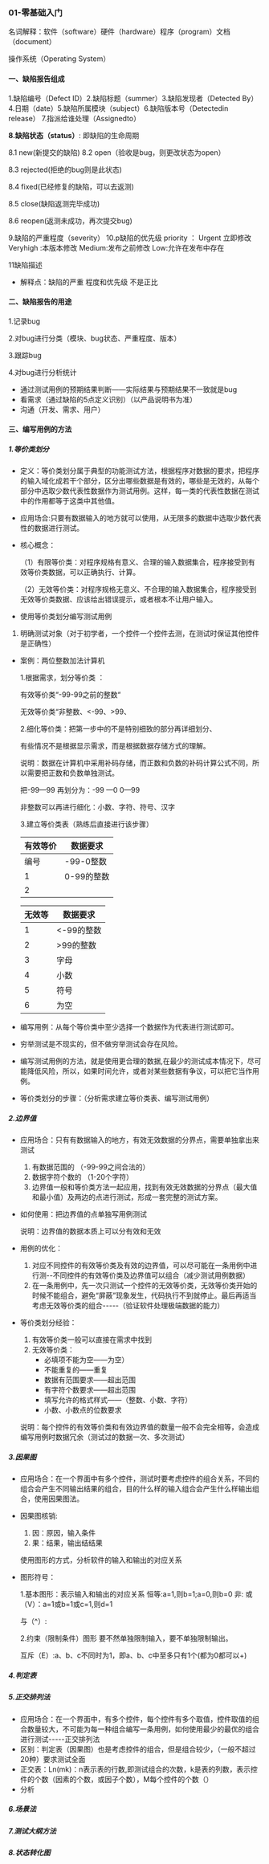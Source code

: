 ### 01-零基础入门

名词解释：软件（software）硬件（hardware）程序（program）文档（document）

操作系统（Operating System）

#### 一、缺陷报告组成

1.缺陷编号（Defect ID）2.缺陷标题（summer）3.缺陷发现者（Detected By）
4.日期（date）5.缺陷所属模块（subject）6.缺陷版本号（Detectedin release）
7.指派给谁处理（Assignedto）

**8.缺陷状态（status）**:  即缺陷的生命周期

8.1   new(新提交的缺陷)
8.2   open（验收是bug，则更改状态为open）

8.3    rejected(拒绝的bug则是此状态)

8.4   fixed(已经修复的缺陷，可以去返测)

8.5   close(缺陷返测完毕成功)

8.6   reopen(返测未成功，再次提交bug)

9.缺陷的严重程度（severity）
10.p缺陷的优先级 priority ： 
Urgent 立即修改  Veryhigh :本版本修改   Medium:发布之前修改
 Low:允许在发布中存在

11缺陷描述

- 解释点：缺陷的严重 程度和优先级  不是正比

#### 二、缺陷报告的用途

1.记录bug

2.对bug进行分类（模块、bug状态、严重程度、版本）

3.跟踪bug

4.对bug进行分析统计

- 通过测试用例的预期结果判断——实际结果与预期结果不一致就是bug
- 看需求（通过缺陷的5点定义识别）（以产品说明书为准）
- 沟通（开发、需求、用户）

#### 三、编写用例的方法

##### 1.等价类划分

- 定义：等价类划分属于典型的功能测试方法，根据程序对数据的要求，把程序的输入域化成若干个部分，区分出哪些数据是有效的，哪些是无效的，从每个部分中选取少数代表性数据作为测试用例。这样，每一类的代表性数据在测试中的作用都等于这类中其他值。

- 应用场合:只要有数据输入的地方就可以使用，从无限多的数据中选取少数代表性的数据进行测试。

- 核心概念：

  （1）有限等价类：对程序规格有意义、合理的输入数据集合，程序接受到有效等价类数据，可以正确执行、计算。

  （2）无效等价类：对程序规格无意义、不合理的输入数据集合，程序接受到无效等价类数据、应该给出错误提示，或者根本不让用户输入。

- 使用等价类划分编写测试用例
  
1. 明确测试对象（对于初学者，一个控件一个控件去测，在测试时保证其他控件是正确性）

- 案例：两位整数加法计算机

  1.根据需求，划分等价类 ：

    有效等价类“-99-99之前的整数“ 

    无效等价类“非整数、<-99、>99、

  2.细化等价类：把第一步中的不是特别细致的部分再详细划分、

  有些情况不是根据显示需求，而是根据数据存储方式的理解。

  说明：数据在计算机中采用补码存储，而正数和负数的补码计算公式不同，所以需要把正数和负数单独测试。

  把-99—99 再划分为：-99 —0   0—99

  非整数可以再进行细化：小数、字符、符号、汉字

  3.建立等价类表（熟练后直接进行该步骤）

  | 有效等价 | 数据要求   |
  | -------- | ---------- |
  | 编号     | -99-0整数  |
  | 1        | 0-99的整数 |
  | 2        |            |

  | 无效等 | 数据要求   |
  | ------ | ---------- |
  | 1      | <-99的整数 |
  | 2      | >99的整数  |
  | 3      | 字母       |
  | 4      | 小数       |
  | 5      | 符号       |
  | 6      | 为空       |

- 编写用例：从每个等价类中至少选择一个数据作为代表进行测试即可。
- 穷举测试是不现实的，但不做穷举测试会存在风险。
- 编写测试用例的方法，就是使用更合理的数据,在最少的测试成本情况下，尽可能降低风险，所以，如果时间允许，或者对某些数据有争议，可以把它当作用例。

- 等价类划分的步骤：（分析需求建立等价类表、编写测试用例）

##### 2.边界值

- 应用场合：只有有数据输入的地方，有效无效数据的分界点，需要单独拿出来测试
  1. 有数据范围的 （-99-99之间合法的）
  2. 数据字符个数的 （1-20个字符）
  3. 边界值一般和等价类方法一起应用，找到有效无效数据的分界点（最大值和最小值）及两边的点进行测试，形成一套完整的测试方案。

- 如何使用：把边界值的点单独写用例测试

  说明：边界值的数据本质上可以分有效和无效

- 用例的优化：
  1. 对应不同控件的有效等价类及有效的边界值，可以尽可能在一条用例中进行测--不同控件的有效等价类及边界值可以组合（减少测试用例数据）
  2. 在一条用例中，先一次只测试一个控件的无效等价类，无效等价类开始的时候不能组合，避免“屏蔽”现象发生，代码执行不到就停止。最后再适当考虑无效等价类的组合-----（验证软件处理极端数据的能力）

- 等价类划分经验：

  1. 有效等价类一般可以直接在需求中找到
  2. 无效等价类：
     - 必填项不能为空——为空）
     - 不能重复的——重复
     - 数据有范围要求——超出范围
     - 有字符个数要求——超出范围
     - 填写允许的格式样式——（整数、小数、字符）
     - 小数、小数点的位数要求

  说明：每个控件的有效等价类和有效边界值的数量一般不会完全相等，会造成编写用例时数据冗余（测试过的数据一次、多次测试）

##### 3.因果图

- 应用场合：在一个界面中有多个控件，测试时要考虑控件的组合关系，不同的组合会产生不同输出结果的组合，目的什么样的输入组合会产生什么样输出组合，使用因果图法。

- 因果图核销:

  1. 因：原因，输入条件
  2. 果：结果，输出结结果

  使用图形的方式，分析软件的输入和输出的对应关系

- 图形符号：

  1.基本图形：表示输入和输出的对应关系
  恒等:a=1,则b=1;a=0,则b=0
  非:
  或（V）：a=1或b=1或c=1,则d=1

  与（^）:

  2.约束（限制条件）图形
  要不然单独限制输入，要不单独限制输出。

  互斥（E）:a、b、c不同时为1，即a、b、c中至多只有1个(都为0都可以+)

  

##### 4.判定表

##### 5.正交排列法

- 应用场合：在一个界面中，有多个控件，每个控件有多个取值，控件取值的组合数量较大，不可能为每一种组合编写一条用例，如何使用最少的最优的组合进行测试-----正交排列法
- 区别：判定表（因果图）也是考虑控件的组合，但是组合较少，（一般不超过20种）要求测试全面
- 正交表：Ln(mk)：n表示表的行数,即测试组合的次数，k是表的列数，表示控件的个数（因素的个数，或因子个数），M每个控件的个数（）
- 分析                                                                                                                                                                                                                                                                                                                                                           

##### 6.场景法

##### 7.测试大纲方法

##### 8.状态转化图

























